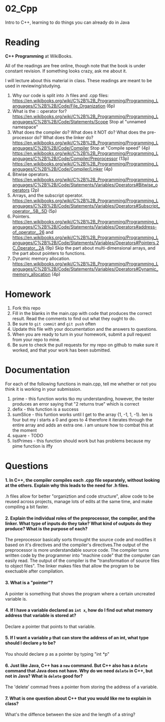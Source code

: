 02_Cpp
======

Intro to C++, learning to do things you can already do in Java

Reading
=======

**C++ Programming** at WikiBooks.

All of the readings are free online, though note that the book is under constant revision. If something looks crazy, ask me about it.

I will lecture about this material in class. These readings are meant to be used in reviewing/studying.

1. Why our code is split into .h files and .cpp files: https://en.wikibooks.org/wiki/C%2B%2B_Programming/Programming_Languages/C%2B%2B/Code/File_Organization (6p)
2. What is the :: operator for? https://en.wikibooks.org/wiki/C%2B%2B_Programming/Programming_Languages/C%2B%2B/Code/Statements/Scope Stop at "unnamed namespace"
3. What does the compiler do? What does it NOT do? What does the pre-processor do? What does the linker do? https://en.wikibooks.org/wiki/C%2B%2B_Programming/Programming_Languages/C%2B%2B/Code/Compiler Stop at "Compile speed" (4p) https://en.wikibooks.org/wiki/C%2B%2B_Programming/Programming_Languages/C%2B%2B/Code/Compiler/Preprocessor (13p) https://en.wikibooks.org/wiki/C%2B%2B_Programming/Programming_Languages/C%2B%2B/Code/Compiler/Linker (4p)
4. Bitwise operators. https://en.wikibooks.org/wiki/C%2B%2B_Programming/Programming_Languages/C%2B%2B/Code/Statements/Variables/Operators#Bitwise_operators (2p)
5. Arrays, and the subscript operator. https://en.wikibooks.org/wiki/C%2B%2B_Programming/Programming_Languages/C%2B%2B/Code/Statements/Variables/Operators#Subscript_operator_.5B_.5D (5p)
6. Pointers. https://en.wikibooks.org/wiki/C%2B%2B_Programming/Programming_Languages/C%2B%2B/Code/Statements/Variables/Operators#address-of_operator_.26 and https://en.wikibooks.org/wiki/C%2B%2B_Programming/Programming_Languages/C%2B%2B/Code/Statements/Variables/Operators#Pointers.2C_Operator_.2A (9p) Skip the part about multi-dimensional arrays, and the part about pointers to functions.
7. Dynamic memory allocation. https://en.wikibooks.org/wiki/C%2B%2B_Programming/Programming_Languages/C%2B%2B/Code/Statements/Variables/Operators#Dynamic_memory_allocation (4p)

Homework
========

1. Fork this repo
3. Fill in the blanks in the main.cpp with code that produces the correct result. Read the comments to find out what they ought to do.
4. Be sure to `git commit` and `git push` often
5. Update this file with your documentation and the answers to questions.
6. When you are ready to turn in your homework, submit a pull request from your repo to mine.
7. Be sure to check the pull requests for my repo on github to make sure it worked, and that your work has been submitted.

Documentation
=========

For each of the following functions in main.cpp, tell me whether or not you think it is working in your submission.

1. prime - this function works tko my understanding, however, the tester produces an error saying that "2 returns true" which is correct
2. defix - this function is a success
3. sumSlice - this funtion works until I get to the array {1, -1, 1, -1}. len is four but my i starts a 0 and goes to 4 therefore it iterates through the entire array and adds an extra one. i am unsure how to combat this at the moment
4. square - TODO
5. listPrimes - this function should work but has problems because my pime function is iffy

Questions
=======

#### 1. In C++, the compiler compiles each .cpp file separately, without looking at the others. Explain why this leads to the need for .h files.

.h files allow for better "organiztion and code structure", allow code to be reused across projects, manage lots of edits at the same time, and make compiling a bit faster.

#### 2. Explain the individual roles of the preprocessor, the compiler, and the linker. What type of inputs do they take? What kind of outputs do they produce? What is the purpose of each?

The preprocessor basically sorts throught the source code and modifies it based on it's directives and the compiler's directives.The output of the preprocessor is more understandable source code. The compiler turns written code by the programmer into "machine code" that the computer can easily read. The output of the compiler is the "transformation of source files to object files". The linker makes files that allow the program to be exectuable after compilation.

#### 3. What is a "pointer"?

A pointer is something that shows the program where a certain uncreated variable is.

#### 4. If I have a variable declared as `int x`, how do I find out what memory address that variable is stored at?

Declare a pointer that points to that variable.

#### 5. If I want a variable `p` that can store the address of an int, what type should I declare `p` to be?

You should declare p as a pointer by typing "int *p"

#### 6. Just like Java, C++ has a `new` command. But C++ also has a `delete` command that Java does not have. Why do we need `delete` in C++, but not in Java? What is `delete` good for?

The 'delete' commad frees a pointer from storing the address of a variable. 

#### 7. What is one question about C++ that you would like me to explain in class?

What's the diffence between the size and the length of a string?
